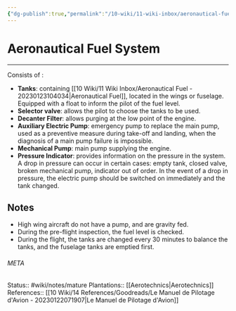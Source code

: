 ```yaml
---
{"dg-publish":true,"permalink":"/10-wiki/11-wiki-inbox/aeronautical-fuel-system-20230123104434/"}
---
```


# Aeronautical Fuel System
---
Consists of :
- **Tanks**: containing [[10 Wiki/11 Wiki Inbox/Aeronautical Fuel - 20230123104034\|Aeronautical Fuel]], located in the wings or fuselage. Equipped with a float to inform the pilot of the fuel level.
- **Selector valve**: allows the pilot to choose the tanks to be used.
- **Decanter Filter**: allows purging at the low point of the engine.
- **Auxiliary Electric Pump**: emergency pump to replace the main pump, used as a preventive measure during take-off and landing, when the diagnosis of a main pump failure is impossible.
- **Mechanical Pump**: main pump supplying the engine.
- **Pressure Indicator**: provides information on the pressure in the system. A drop in pressure can occur in certain cases: empty tank, closed valve, broken mechanical pump, indicator out of order. In the event of a drop in pressure, the electric pump should be switched on immediately and the tank changed.

## Notes
- High wing aircraft do not have a pump, and are gravity fed.
- During the pre-flight inspection, the fuel level is checked.
- During the flight, the tanks are changed every 30 minutes to balance the tanks, and the fuselage tanks are emptied first.



###### META
Status:: #wiki/notes/mature 
Plantations:: [[Aerotechnics\|Aerotechnics]]
References:: [[10 Wiki/14 References/Goodreads/Le Manuel de Pilotage d'Avion - 20230122071907\|Le Manuel de Pilotage d'Avion]]
